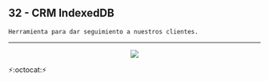 ## 32 - CRM IndexedDB
~~~
Herramienta para dar seguimiento a nuestros clientes.
~~~
---
<p align="center" font-weight="bold">
   <img src="https://img.shields.io/badge/STATUS-EN%20DESAROLLO-green">
</p>

:zap::octocat::zap: